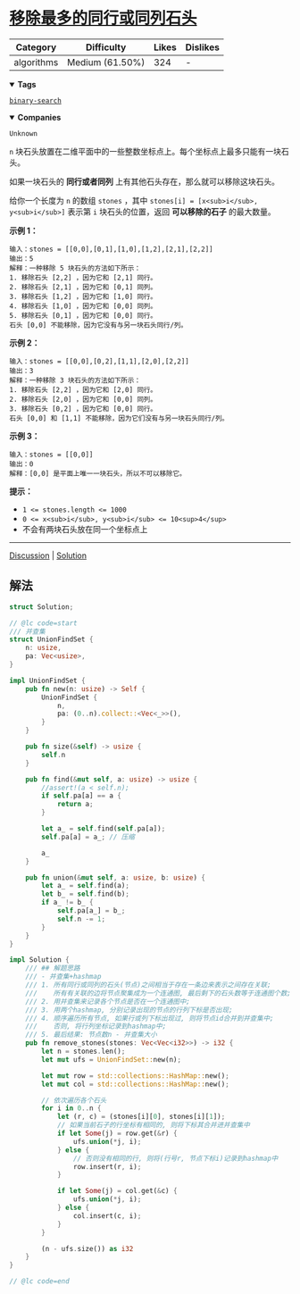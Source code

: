 # [移除最多的同行或同列石头](https://leetcode.cn/problems/most-stones-removed-with-same-row-or-column/description/ "https://leetcode.cn/problems/most-stones-removed-with-same-row-or-column/description/")

| Category   | Difficulty      | Likes | Dislikes |
| ---------- | --------------- | ----- | -------- |
| algorithms | Medium (61.50%) | 324   | -        |

<details open=""><summary><strong>Tags</strong></summary>

[`binary-search`](https://leetcode.com/tag/binary-search "https://leetcode.com/tag/binary-search")

</details>

<details open=""><summary><strong>Companies</strong></summary>

`Unknown`

</details>

`n` 块石头放置在二维平面中的一些整数坐标点上。每个坐标点上最多只能有一块石头。

如果一块石头的 **同行或者同列** 上有其他石头存在，那么就可以移除这块石头。

给你一个长度为 `n` 的数组 `stones` ，其中 `stones[i] = [x<sub>i</sub>, y<sub>i</sub>]` 表示第 `i` 块石头的位置，返回 **可以移除的石子** 的最大数量。

**示例 1：**

```
输入：stones = [[0,0],[0,1],[1,0],[1,2],[2,1],[2,2]]
输出：5
解释：一种移除 5 块石头的方法如下所示：
1. 移除石头 [2,2] ，因为它和 [2,1] 同行。
2. 移除石头 [2,1] ，因为它和 [0,1] 同列。
3. 移除石头 [1,2] ，因为它和 [1,0] 同行。
4. 移除石头 [1,0] ，因为它和 [0,0] 同列。
5. 移除石头 [0,1] ，因为它和 [0,0] 同行。
石头 [0,0] 不能移除，因为它没有与另一块石头同行/列。
```

**示例 2：**

```
输入：stones = [[0,0],[0,2],[1,1],[2,0],[2,2]]
输出：3
解释：一种移除 3 块石头的方法如下所示：
1. 移除石头 [2,2] ，因为它和 [2,0] 同行。
2. 移除石头 [2,0] ，因为它和 [0,0] 同列。
3. 移除石头 [0,2] ，因为它和 [0,0] 同行。
石头 [0,0] 和 [1,1] 不能移除，因为它们没有与另一块石头同行/列。
```

**示例 3：**

```
输入：stones = [[0,0]]
输出：0
解释：[0,0] 是平面上唯一一块石头，所以不可以移除它。
```

**提示：**

- `1 <= stones.length <= 1000`
- `0 <= x<sub>i</sub>, y<sub>i</sub> <= 10<sup>4</sup>`
- 不会有两块石头放在同一个坐标点上

---

[Discussion](https://leetcode.cn/problems/most-stones-removed-with-same-row-or-column/comments/ "https://leetcode.cn/problems/most-stones-removed-with-same-row-or-column/comments/") | [Solution](https://leetcode.cn/problems/most-stones-removed-with-same-row-or-column/solution/ "https://leetcode.cn/problems/most-stones-removed-with-same-row-or-column/solution/")

## 解法

```rust
struct Solution;

// @lc code=start
/// 并查集
struct UnionFindSet {
    n: usize,
    pa: Vec<usize>,
}

impl UnionFindSet {
    pub fn new(n: usize) -> Self {
        UnionFindSet {
            n,
            pa: (0..n).collect::<Vec<_>>(),
        }
    }

    pub fn size(&self) -> usize {
        self.n
    }

    pub fn find(&mut self, a: usize) -> usize {
        //assert!(a < self.n);
        if self.pa[a] == a {
            return a;
        }

        let a_ = self.find(self.pa[a]);
        self.pa[a] = a_; // 压缩

        a_
    }

    pub fn union(&mut self, a: usize, b: usize) {
        let a_ = self.find(a);
        let b_ = self.find(b);
        if a_ != b_ {
            self.pa[a_] = b_;
            self.n -= 1;
        }
    }
}

impl Solution {
    /// ## 解题思路
    /// - 并查集+hashmap
    /// 1. 所有同行或同列的石头(节点)之间相当于存在一条边来表示之间存在关联;
    ///    所有有关联的边将节点聚集成为一个连通图, 最后剩下的石头数等于连通图个数;
    /// 2. 用并查集来记录各个节点是否在一个连通图中;
    /// 3. 用两个hashmap, 分别记录出现的节点的行列下标是否出现;
    /// 4. 顺序遍历所有节点, 如果行或列下标出现过, 则将节点id合并到并查集中;
    ///    否则, 将行列坐标记录到hashmap中;
    /// 5. 最后结果: 节点数n - 并查集大小
    pub fn remove_stones(stones: Vec<Vec<i32>>) -> i32 {
        let n = stones.len();
        let mut ufs = UnionFindSet::new(n);

        let mut row = std::collections::HashMap::new();
        let mut col = std::collections::HashMap::new();

        // 依次遍历各个石头
        for i in 0..n {
            let (r, c) = (stones[i][0], stones[i][1]);
            // 如果当前石子的行坐标有相同的, 则将下标其合并进并查集中
            if let Some(j) = row.get(&r) {
                ufs.union(*j, i);
            } else {
                // 否则没有相同的行, 则将(行号r, 节点下标i)记录到hashmap中
                row.insert(r, i);
            }

            if let Some(j) = col.get(&c) {
                ufs.union(*j, i);
            } else {
                col.insert(c, i);
            }
        }

        (n - ufs.size()) as i32
    }
}

// @lc code=end
```
